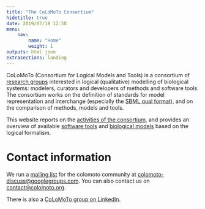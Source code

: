 ```yaml
---
title: "The CoLoMoTo Consortium"
hidetitle: true
date: 2019/07/18 12:58
menu: 
    nav:
        name: "Home"
        weight: 1
outputs: html json
extrasections: landing
---
```



CoLoMoTo (Consortium for Logical Models and Tools) is a consortium of [research groups](members)
interested in logical (qualitative) modelling of biological systems: modelers, curators and
developers of methods and software tools.
The consortium works on the definition of standards for model representation and
interchange (especially the [SBML qual format](formats/sbml-qual)), and on 
the comparison of methods, models and tools.


This website reports on the [activities of the consortium](meetings),
and provides an overview of available [software tools](software)
and [biological models](models) based on the logical formalism.



Contact information
===================

We run a [mailing list](http://groups.google.com/group/colomoto-discuss/) for the colomoto community at colomoto-discuss@googlegroups.com.
You can also contact us on contact@colomoto.org.

There is also a [CoLoMoTo group on LinkedIn](http://www.linkedin.com/groups/CoLoMoTo-4375380).

